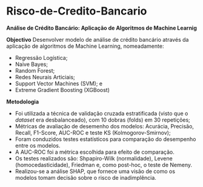 # Risco-de-Credito-Bancario

**Análise de Crédito Bancário: Aplicação de Algoritmos de Machine Learnig**

**Objectivo**
Desenvolver modelo de análise de crédito bancário através da aplicação de algoritmos de Machine Learning, nomeadamente: 
- Regressão Logística;
- Naive Bayes;
- Random Forest;
- Redes Neurais Articiais;
- Support Vector Machines (SVM); e
- Extreme Gradient Boosting (XGBoost)

**Metodologia**
- Foi utilizada a  técnica de validação cruzada estratificada (visto que o _dataset_ era desbalanceado), com 10 dobras (folds) em 30 repetições;
- Métricas de avaliação de desemenho dos modelos: Acurácia, Precisão, Recall, F1-Score, AUC-ROC e teste KS (Kolmogorov-Smirnov);
- Foram conduzidos testes estatísticos para comparação do desempenho entre os modelos.
- A AUC-ROC foi a métrica escolhida para efeito de comparação.
- Os testes realizados são: Shpapiro-Wilk (normalidade), Levene (homocedasticidade), Friedman e, como post-hoc, o teste de Nemeny.
- Realizou-se a análise SHAP, que fornece uma visão de como os modelos tomam decisão sobre o risco de inadimplência.

